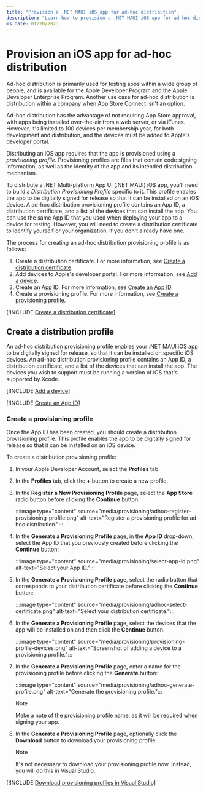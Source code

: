 ```yaml
---
title: "Provision a .NET MAUI iOS app for ad-hoc distribution"
description: "Learn how to provision a .NET MAUI iOS app for ad-hoc distribution."
ms.date: 01/20/2023
---
```


# Provision an iOS app for ad-hoc distribution

Ad-hoc distribution is primarily used for testing apps within a wide group of people, and is available for the Apple Developer Program and the Apple Developer Enterprise Program. Another use case for ad-hoc distribution is distribution within a company when App Store Connect isn't an option.

Ad-hoc distribution has the advantage of not requiring App Store approval, with apps being installed over-the-air from a web server, or via iTunes. However, it's limited to 100 devices per membership year, for both development and distribution, and the devices must be added to Apple's developer portal.

Distributing an iOS app requires that the app is provisioned using a *provisioning profile*. Provisioning profiles are files that contain code signing information, as well as the identity of the app and its intended distribution mechanism.

To distribute a .NET Multi-platform App UI (.NET MAUI) iOS app, you'll need to build a *Distribution Provisioning Profile* specific to it. This profile enables the app to be digitally signed for release so that it can be installed on an iOS device. A ad-hoc distribution provisioning profile contains an App ID, a distribution certificate, and a list of the devices that can install the app. You can use the same App ID that you used when deploying your app to a device for testing. However, you will need to create a distribution certificate to identify yourself or your organization, if you don't already have one.

The process for creating an ad-hoc distribution provisioning profile is as follows:

1. Create a distribution certificate. For more information, see [Create a distribution certificate](#create-a-distribution-certificate).
1. Add devices to Apple's developer portal. For more information, see [Add a device](#add-a-device).
1. Create an App ID. For more information, see [Create an App ID](#create-an-app-id).
1. Create a provisioning profile. For more information, see [Create a provisioning profile](#create-a-provisioning-profile).

[!INCLUDE [Create a distribution certificate](../includes/distribution-certificate.md)]

## Create a distribution profile

An ad-hoc distribution provisioning profile enables your .NET MAUI iOS app to be digitally signed for release, so that it can be installed on specific iOS devices. An ad-hoc distribution provisioning profile contains an App ID, a distribution certificate, and a list of the devices that can install the app. The devices you wish to support must be running a version of iOS that's supported by Xcode.

[!INCLUDE [Add a device](../includes/add-a-device.md)]

[!INCLUDE [Create an App ID](../includes/app-id.md)]

### Create a provisioning profile

Once the App ID has been created, you should create a distribution provisioning profile. This profile enables the app to be digitally signed for release so that it can be installed on an iOS device.

To create a distribution provisioning profile:

1. In your Apple Developer Account, select the **Profiles** tab.
1. In the **Profiles** tab, click the **+** button to create a new profile.
1. In the **Register a New Provisioning Profile** page, select the **App Store** radio button before clicking the **Continue** button:

    :::image type="content" source="media/provisioning/adhoc-register-provisioning-profile.png" alt-text="Register a provisioning profile for ad hoc distribution.":::

1. In the **Generate a Provisioning Profile** page, in the **App ID** drop-down, select the App ID that you previously created before clicking the **Continue** button:

    :::image type="content" source="media/provisioning/select-app-id.png" alt-text="Select your App ID.":::

1. In the **Generate a Provisioning Profile** page, select the radio button that corresponds to your distribution certificate before clicking the **Continue** button:

    :::image type="content" source="media/provisioning/adhoc-select-certificate.png" alt-text="Select your distribution certificate.":::

1. In the **Generate a Provisioning Profile** page, select the devices that the app will be installed on and then click the **Continue** button.

    :::image type="content" source="media/provisioning/provisioning-profile-devices.png" alt-text="Screenshot of adding a device to a provisioning profile.":::

1. In the **Generate a Provisioning Profile** page, enter a name for the provisioning profile before clicking the **Generate** button:

    :::image type="content" source="media/provisioning/adhoc-generate-profile.png" alt-text="Generate the provisioning profile.":::

    > [!NOTE]
    > Make a note of the provisioning profile name, as it will be required when signing your app.

1. In the **Generate a Provisioning Profile** page, optionally click the **Download** button to download your provisioning profile.

    > [!NOTE]
    > It's not necessary to download your provisioning profile now. Instead, you will do this in Visual Studio.

[!INCLUDE [Download provisioning profiles in Visual Studio](../includes/download-profiles.md)]

<!-- TODO: Next button to the doc where they actually use the distribution provisioning profile to generate the app package. -->
